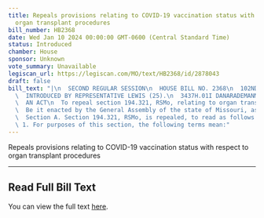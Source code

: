 ```yaml
---
title: Repeals provisions relating to COVID-19 vaccination status with respect to
  organ transplant procedures
bill_number: HB2368
date: Wed Jan 10 2024 00:00:00 GMT-0600 (Central Standard Time)
status: Introduced
chamber: House
sponsor: Unknown
vote_summary: Unavailable
legiscan_url: https://legiscan.com/MO/text/HB2368/id/2878043
draft: false
bill_text: "|\n  SECOND REGULAR SESSION\n  HOUSE BILL NO. 2368\n  102ND GENERAL ASSEMBLY\n\
  \  INTRODUCED BY REPRESENTATIVE LEWIS (25).\n  3437H.01I DANARADEMANMILLER,ChiefClerk\n\
  \  AN ACT\n  To repeal section 194.321, RSMo, relating to organ transplant procedures.\n\
  \  Be it enacted by the General Assembly of the state of Missouri, as follows:\n\
  \  Section A. Section 194.321, RSMo, is repealed, to read as follows:\n  [194.321.\
  \ 1. For purposes of this section, the following terms mean:"
---
```

Repeals provisions relating to COVID-19 vaccination status with respect to organ transplant procedures

---

## Read Full Bill Text

You can view the full text [here](https://legiscan.com/MO/text/HB2368/id/2878043).
